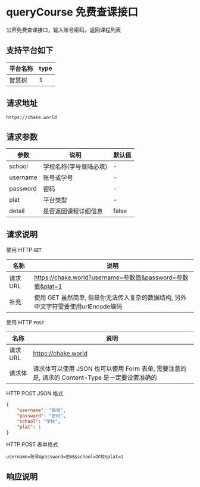 # queryCourse 免费查课接口
公开免费查课接口，输入账号密码，返回课程列表

## 支持平台如下
| 平台名称 | type |
|------|------|
| 智慧树  | 1    |

## 请求地址 
```https://chake.world ```
## 请求参数

| 参数       | 说明           | 默认值   |
|----------|--------------|-------|
| school   | 学校名称(学号登陆必填) | -     |
| username | 账号或学号        | -     |
| password | 密码           | -     |
| plat     | 平台类型         | -     |
| detail   | 是否返回课程详细信息   | false |

## 请求说明

使用 HTTP ```GET```

| 名称 | 说明                                                   |
|---|------------------------------------------------------|
| 请求 URL  | https://chake.world?username=参数值&password=参数值&plat=1 |
|补充| 使用 GET 虽然简单, 但是你无法传入复杂的数据结构, 另外中文字符需要使用urlEncode编码   |

使用 HTTP ```POST```

| 名称 | 说明                                                |
|---|---------------------------------------------------|
| 请求 URL  | https://chake.world                           |
|请求体|请求体可以使用 JSON 也可以使用 Form 表单, 需要注意的是, 请求的 Content-Type 是一定要设置准确的|

HTTP POST JSON 格式
```json
{
    "username": "账号",
    "password": "密码",
    "school": "学校",
    "plat": 1
}

```
HTTP POST 表单格式
```
username=账号&password=密码&school=学校&plat=1
```
## 响应说明
